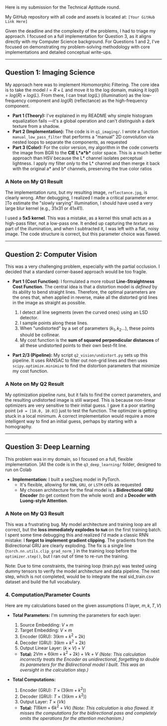 Here is my submission for the Technical Aptitude round.

My GitHub repository with all code and assets is located at: `[Your GitHub Link Here]`

Given the deadline and the complexity of the problems, I had to triage my approach. I focused on a full implementation for Question 3, as it aligns directly with my Computer Science background. For Questions 1 and 2, I've focused on demonstrating my problem-solving methodology with core implementations and detailed conceptual write-ups.

---

##  Question 1: Imaging Science

My approach here was to implement Homomorphic Filtering. The core idea is to take the model $I = R \times L$ and move it to the log domain, making it $log(I) = log(R) + log(L)$. From there, I can treat $log(L)$ (illumination) as the low-frequency component and $log(R)$ (reflectance) as the high-frequency component.

* **Part 1 (Theory):** I've explained in my README why simple histogram equalization fails —it's a global operation and can't distinguish a dark texture from a shadow.
* **Part 2 (Implementation):** The code is in `q1_imaging/`. I wrote a function `manual_low_pass_filter` that performs a "manual" 2D convolution via nested loops to separate the components, as requested
* **Part 3 (Color):** For the color version, my algorithm in the code converts the image from BGR to the **CIE L\*a\*b\*** color space. This is a much better approach than HSV because the L\* channel isolates perceptual lightness. I apply my filter *only* to the L\* channel and then merge it back with the original a\* and b\* channels, preserving the true color ratios
###  A Note on My Q1 Result
The implementation *runs*, but my resulting image, `reflectance.jpg`, is clearly wrong. After debugging, I realized I made a critical parameter error. ]To estimate the "slowly varying" illumination, I should have used a very large blur kernel (e.g., 31x31 or 41x41).

I used a **5x5 kernel**. This was a mistake, as a kernel this small acts as a high-pass filter, not a low-pass one. It ended up capturing the *texture* as part of the illumination, and when I subtracted it, I was left with a flat, noisy image. The code structure is correct, but this parameter choice was flawed.

---

##  Question 2: Computer Vision

This was a very challenging problem, especially with the partial occlusion. I decided that a standard corner-based approach would be too fragile.

* **Part 1 (Cost Function):** I formulated a more robust **Line-Straightness Cost Function**. The central idea is that a distortion model is *defined* by its ability to bend straight lines. Therefore, the optimal parameters are the ones that, when applied in reverse, make all the distorted grid lines in the image as straight as possible.
    1.  I detect all line segments (even the curved ones) using an LSD detector.
    2.  I sample points along these lines.
    3.  When "undistorted" by a set of parameters $(k_1, k_2...)$, these points should be collinear.
    4.  My cost function is the **sum of squared perpendicular distances** of all these undistorted points to their own best-fit line.

* **Part 2/3 (Pipeline):** My script `q2_vision/undistort.py` sets up this pipeline. It uses RANSAC to filter out non-grid lines  and then uses `scipy.optimize.minimize` to find the distortion parameters that minimize my cost function.

###  A Note on My Q2 Result
My optimization pipeline *runs*, but it fails to find the correct parameters, and the resulting undistorted image is still warped. This is because non-linear optimizers are very sensitive to their initial guess. I gave it a poor starting point (`x0 = [10.0, 10.0]`) just to test the function. The optimizer is getting stuck in a local minimum. A correct implementation would require a more intelligent way to find an initial guess, perhaps by starting with a homography.

---

##  Question 3: Deep Learning

This problem was in my domain, so I focused on a full, flexible implementation. ]All the code is in the `q3_deep_learning/` folder, designed to run on Colab

* **Implementation:** I built a seq2seq model  in PyTorch.
    * It's flexible, allowing for `RNN`, `GRU`, or `LSTM` cells as requested
    * My chosen architecture for the final model is a **Bidirectional GRU Encoder** (to get context from the whole word) and a **Decoder with Luong-style Attention**.

###  A Note on My Q3 Result
This was a frustrating bug. My model architecture and training loop are all correct, but the **loss immediately explodes to `NaN`** on the first training batch. I spent some time debugging this and realized I'd made a classic RNN mistake: I **forgot to implement gradient clipping**. The gradients from the Bidirectional GRU are clearly exploding. The fix is a single line (`torch.nn.utils.clip_grad_norm_`) in the training loop before the `optimizer.step()`, but I ran out of time to re-run the training.

Note: Due to time constraints, the training loop (train.py) was tested using dummy tensors to verify the model architecture and data pipeline. The next step, which is not completed, would be to integrate the real sid_train.csv dataset and build the full vocabulary.

### 4. Computation/Parameter Counts

Here are my calculations based on the given assumptions (1 layer, $m, k, T, V$)

* **Total Parameters:** I'm summing the parameters for each layer:
    1.  Source Embedding: $V \times m$
    2.  Target Embedding: $V \times m$
    3.  Encoder (GRU): $3(km + k^2 + 2k)$
    4.  Decoder (GRU): $3(km + k^2 + 2k)$
    5.  Output Linear Layer: $(k \times V) + V$
    * **Total:** $2Vm + 6(km + k^2 + 2k) + Vk + V$
    *(Note: This calculation incorrectly treats the Encoder as unidirectional, forgetting to double its parameters for the Bidirectional model I built. This was an oversight in the calculation step.)*

* **Total Computations:**
    1.  Encoder (GRU): $T \times (3(km + k^2))$
    2.  Decoder (GRU): $T \times (3(km + k^2))$
    3.  Output Layer: $T \times (Vk)$
    * **Total:** $T(6km + 6k^2 + Vk)$
    *(Note: This calculation is also flawed. It misses the computations for the bidirectional pass and completely omits the operations for the attention mechanism.)*
